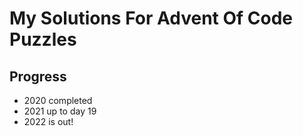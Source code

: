 # My Solutions For Advent Of Code Puzzles

## Progress
* 2020 completed
* 2021 up to day 19
* 2022 is out!
